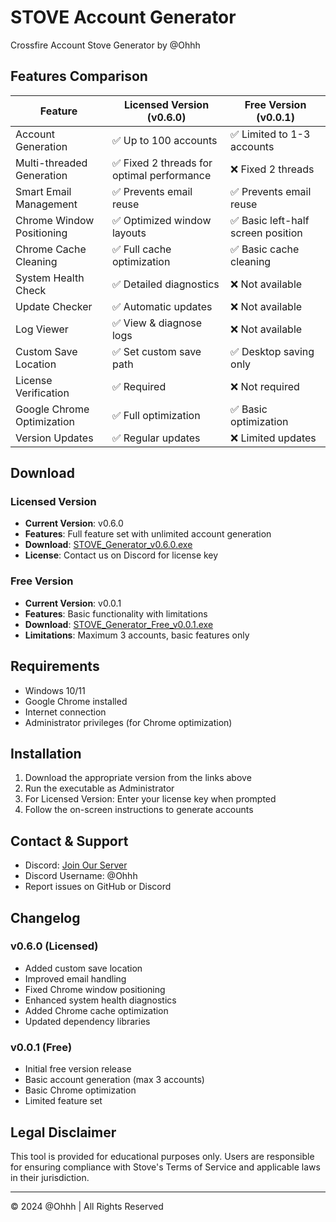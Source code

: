 # STOVE Account Generator

Crossfire Account Stove Generator by @Ohhh

## Features Comparison

| Feature | Licensed Version (v0.6.0) | Free Version (v0.0.1) |
|---------|---------------------------|------------------------|
| Account Generation | ✅ Up to 100 accounts | ✅ Limited to 1-3 accounts |
| Multi-threaded Generation | ✅ Fixed 2 threads for optimal performance | ❌ Fixed 2 threads |
| Smart Email Management | ✅ Prevents email reuse | ✅ Prevents email reuse |
| Chrome Window Positioning | ✅ Optimized window layouts | ✅ Basic left-half screen position |
| Chrome Cache Cleaning | ✅ Full cache optimization | ✅ Basic cache cleaning |
| System Health Check | ✅ Detailed diagnostics | ❌ Not available |
| Update Checker | ✅ Automatic updates | ❌ Not available |
| Log Viewer | ✅ View & diagnose logs | ❌ Not available |
| Custom Save Location | ✅ Set custom save path | ✅ Desktop saving only |
| License Verification | ✅ Required | ❌ Not required |
| Google Chrome Optimization | ✅ Full optimization | ✅ Basic optimization |
| Version Updates | ✅ Regular updates | ❌ Limited updates |

## Download

### Licensed Version
- **Current Version**: v0.6.0
- **Features**: Full feature set with unlimited account generation
- **Download**: [STOVE_Generator_v0.6.0.exe](https://github.com/YourUsername/stove-generator/releases/download/v0.6.0/STOVE_Generator_v0.6.0.exe)
- **License**: Contact us on Discord for license key

### Free Version
- **Current Version**: v0.0.1
- **Features**: Basic functionality with limitations
- **Download**: [STOVE_Generator_Free_v0.0.1.exe](https://github.com/YourUsername/stove-generator/releases/download/v0.0.1/STOVE_Generator_Free_v0.0.1.exe)
- **Limitations**: Maximum 3 accounts, basic features only

## Requirements
- Windows 10/11
- Google Chrome installed
- Internet connection
- Administrator privileges (for Chrome optimization)

## Installation
1. Download the appropriate version from the links above
2. Run the executable as Administrator
3. For Licensed Version: Enter your license key when prompted
4. Follow the on-screen instructions to generate accounts

## Contact & Support
- Discord: [Join Our Server](https://discord.gg/QK6F7KzKZ7)
- Discord Username: @Ohhh
- Report issues on GitHub or Discord

## Changelog

### v0.6.0 (Licensed)
- Added custom save location
- Improved email handling
- Fixed Chrome window positioning
- Enhanced system health diagnostics
- Added Chrome cache optimization
- Updated dependency libraries

### v0.0.1 (Free)
- Initial free version release
- Basic account generation (max 3 accounts)
- Basic Chrome optimization
- Limited feature set

## Legal Disclaimer
This tool is provided for educational purposes only. Users are responsible for ensuring compliance with Stove's Terms of Service and applicable laws in their jurisdiction.

---

© 2024 @Ohhh | All Rights Reserved 
